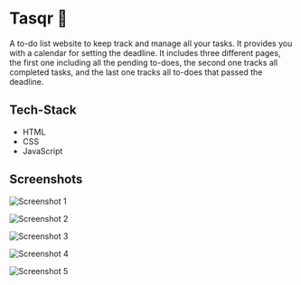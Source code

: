 # Tasqr 📝
A to-do list website to keep track and manage all your tasks. It provides you with a calendar for setting the deadline. It includes three different pages, the first one including all the pending to-does, the second one tracks all completed tasks, and the last one tracks all to-does that passed the deadline.

## Tech-Stack
- HTML
- CSS
- JavaScript

## Screenshots
![Screenshot 1](https://user-images.githubusercontent.com/60356387/129101105-c1e5449c-06ff-4587-8b43-3eab5f71e090.png)

![Screenshot 2](https://user-images.githubusercontent.com/60356387/129101123-5d5f1835-7569-4e63-95dc-36f645fc85d1.png)

![Screenshot 3](https://user-images.githubusercontent.com/60356387/129101132-792d535a-0ee0-417f-a02c-fa1d6924ae7d.png)

![Screenshot 4](https://user-images.githubusercontent.com/60356387/129101464-1980fa27-5569-4095-94d9-0238b2234b20.png)

![Screenshot 5](https://user-images.githubusercontent.com/60356387/129101190-e432b305-3bc9-499f-9e0d-6062cb6e407b.png)

